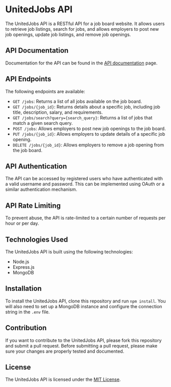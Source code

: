 # UnitedJobs API

The UnitedJobs API is a RESTful API for a job board website. It allows users to retrieve job listings, search for jobs, and allows employers to post new job openings, update job listings, and remove job openings.

## API Documentation

Documentation for the API can be found in the [API documentation](https://api.unitedjobs.org/docs) page.

## API Endpoints

The following endpoints are available:

- `GET /jobs`: Returns a list of all jobs available on the job board.
- `GET /jobs/{job_id}`: Returns details about a specific job, including job title, description, salary, and requirements.
- `GET /jobs/search?query={search_query}`: Returns a list of jobs that match a given search query.
- `POST /jobs`: Allows employers to post new job openings to the job board.
- `PUT /jobs/{job_id}`: Allows employers to update details of a specific job opening.
- `DELETE /jobs/{job_id}`: Allows employers to remove a job opening from the job board.

## API Authentication

The API can be accessed by registered users who have authenticated with a valid username and password. This can be implemented using OAuth or a similar authentication mechanism.

## API Rate Limiting

To prevent abuse, the API is rate-limited to a certain number of requests per hour or per day.

## Technologies Used

The UnitedJobs API is built using the following technologies:

- Node.js
- Express.js
- MongoDB

## Installation

To install the UnitedJobs API, clone this repository and run `npm install`. You will also need to set up a MongoDB instance and configure the connection string in the `.env` file.

## Contribution

If you want to contribute to the UnitedJobs API, please fork this repository and submit a pull request. Before submitting a pull request, please make sure your changes are properly tested and documented.

## License

The UnitedJobs API is licensed under the [MIT License](LICENSE).
